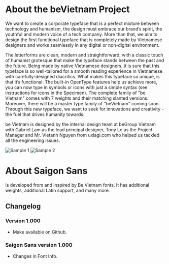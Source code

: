 # About the beVietnam Project

We want to create a corporate typeface that is a perfect mixture between technology and humanism, the design must embrace our brand’s spirit, the youthful and modern voice of a tech company. More than that, we aim to design the first functional typeface that is completely made by Vietnamese designers and works seamlessly in any digital or non-digital environment.

The letterforms are clean, modern and straightforward, with a classic touch of humanist grotesque that make the typeface stands between the past and the future. Being made by native Vietnamese designers, it is sure that this typeface is so well-tailored for a smooth reading experience in Vietnamese with carefully-designed diacritics. What makes this typeface so unique, is that it’s functional: The built-in OpenType features help us achieve more, you can now type in symbols or icons with just a simple syntax (see instructions for icons in the Specimen). 
The complete family of "be Vietnam" comes with 7 weights and their matching slanted versions. Moreover, there will be a master type family of "beVietnam" coming soon.
Through this new typeface, we want to seek for innovations and creativity - the fuel that drives humanity towards.

be Vietnam is designed by the internal design team at beGroup Vietnam with Gabriel Lam as the lead principal designer, Tony Le as the Project Manager and Mr. Vietanh Nguyen from uxlagi.com who helped us tackled all the engineering issues.

![Sample 1](samples/1.png)
![Sample 2](samples/2.png)

# About Saigon Sans

Is developed from and inspired by Be Vietnam fonts. It has additional weights, additional Latin support, and many more.

## Changelog

### Version 1.000

- Make available on Github.

### Saigon Sans version 1.000

- Changes in Font Info.
